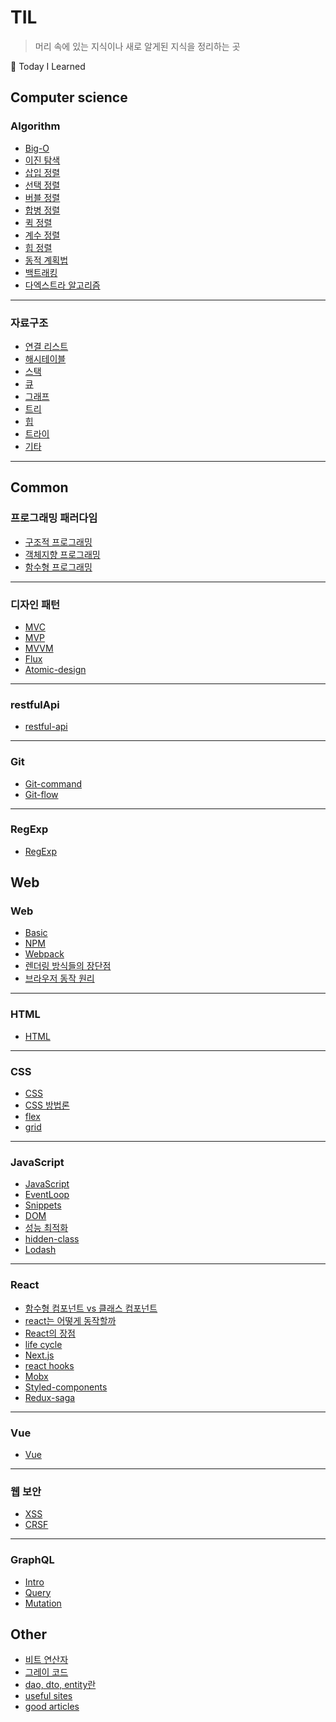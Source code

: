 # TIL

> 머리 속에 있는 지식이나 새로 알게된 지식을 정리하는 곳

📝 Today I Learned

## Computer science

### Algorithm

- [Big-O](https://github.com/john015/TIL/blob/master/algorithm/big-o.md)
- [이진 탐색](https://github.com/john015/TIL/blob/master/algorithm/binary-search.md)
- [삽입 정렬](https://github.com/john015/TIL/blob/master/algorithm/insertion-sort.md)
- [선택 정렬](https://github.com/john015/TIL/blob/master/algorithm/selection-sort.md)
- [버블 정렬](https://github.com/john015/TIL/blob/master/algorithm/bubble-sort.md)
- [합병 정렬](https://github.com/john015/TIL/blob/master/algorithm/merge-sort.md)
- [퀵 정렬](https://github.com/john015/TIL/blob/master/algorithm/quick-sort.md)
- [계수 정렬](https://github.com/john015/TIL/blob/master/algorithm/counting-sort.md)
- [힙 정렬](https://github.com/john015/TIL/blob/master/algorithm/heap-sort.md)
- [동적 계획법](https://github.com/john015/TIL/blob/master/algorithm/dynamic-programming.md)
- [백트래킹](https://github.com/john015/TIL/blob/master/algorithm/backtracking.md)
- [다엑스트라 알고리즘](https://github.com/john015/TIL/blob/master/algorithm/dijkstra.md)

<hr />

### 자료구조

- [연결 리스트](https://github.com/john015/TIL/blob/master/data-structure/linked-list.md)
- [해시테이블](https://github.com/john015/TIL/blob/master/data-structure/hashtable.md)
- [스택](https://github.com/john015/TIL/blob/master/data-structure/stack.md)
- [큐](https://github.com/john015/TIL/blob/master/data-structure/queue.md)
- [그래프](https://github.com/john015/TIL/blob/master/data-structure/graph.md)
- [트리](https://github.com/john015/TIL/blob/master/data-structure/tree.md)
- [힙](https://github.com/john015/TIL/blob/master/data-structure/heap.md)
- [트라이](https://github.com/john015/TIL/blob/master/data-structure/trie.md)
- [기타](https://github.com/john015/TIL/blob/master/data-structure/etc.md)

<hr />

## Common

### 프로그래밍 패러다임

- [구조적 프로그래밍](https://github.com/john015/TIL/blob/master/programming-paradigm/sp.md)
- [객체지향 프로그래밍](https://github.com/john015/TIL/blob/master/programming-paradigm/oop.md)
- [함수형 프로그래밍](https://github.com/john015/TIL/blob/master/programming-paradigm/FP.md)

<hr />

### 디자인 패턴

- [MVC](https://github.com/john015/TIL/blob/master/design-pattern/mvc.md)
- [MVP](https://github.com/john015/TIL/blob/master/design-pattern/mvp.md)
- [MVVM](https://github.com/john015/TIL/blob/master/design-pattern/mvvm.md)
- [Flux](https://github.com/john015/TIL/blob/master/design-pattern/flux.md)
- [Atomic-design](https://github.com/john015/TIL/blob/master/design-pattern/atomic-design.md)

<hr />

### restfulApi

- [restful-api](https://github.com/john015/TIL/blob/master/restfulApi/restfulApi.md)

<hr />

### Git

- [Git-command](https://github.com/john015/TIL/blob/master/git/git.md)
- [Git-flow](https://github.com/john015/TIL/blob/master/git/git-flow.md)

<hr />

### RegExp

- [RegExp](https://github.com/john015/TIL/blob/master/regExp/regExp.md)

## Web

### Web

- [Basic](https://github.com/john015/TIL/blob/master/web/Basic.md)
- [NPM](https://github.com/john015/TIL/blob/master/web/npm.md)
- [Webpack](https://github.com/john015/TIL/blob/master/web/webpack.md)
- [렌더링 방식들의 장단점](https://github.com/john015/TIL/blob/master/web/rendering.md)
- [브라우저 동작 원리](https://github.com/john015/TIL/blob/master/web/web-browser-working-flow.md)

<hr />

### HTML

- [HTML](https://github.com/john015/TIL/blob/master/html/html.md)

<hr />

### CSS

- [CSS](https://github.com/john015/TIL/blob/master/css/css.md)
- [CSS 방법론](https://github.com/john015/TIL/blob/master/css/css-methodologies.md)
- [flex](https://github.com/john015/TIL/blob/master/css/flexbox.md)
- [grid](https://github.com/john015/TIL/blob/master/css/grid.md)

<hr />

### JavaScript

- [JavaScript](https://github.com/john015/TIL/blob/master/javaScript/javaScript.md)
- [EventLoop](https://github.com/john015/TIL/blob/master/javaScript/event-loop.md)
- [Snippets](https://github.com/john015/TIL/blob/master/javaScript/snippets.md)
- [DOM](https://github.com/john015/TIL/blob/master/javaScript/dom.md)
- [성능 최적화](https://github.com/john015/TIL/blob/master/javaScript/performance-optimize.md)
- [hidden-class](https://github.com/john015/TIL/blob/master/javaScript/hidden-class.md)
- [Lodash](https://github.com/john015/TIL/blob/master/javaScript/lodash.md)

<hr />

### React

- [함수형 컴포넌트 vs 클래스 컴포넌트](https://github.com/john015/TIL/blob/master/react/functional-component-vs-class-component.md)
- [react는 어떻게 동작할까](https://github.com/john015/TIL/blob/master/react/how-react-works.md)
- [React의 장점](https://github.com/john015/TIL/blob/master/react/benefits-of-using-react.md)
- [life cycle](https://github.com/john015/TIL/blob/master/react/life-cycle.md)
- [Next.js](https://github.com/john015/TIL/blob/master/react/nextjs.md)
- [react hooks](https://github.com/john015/TIL/blob/master/react/react-hooks.md)
- [Mobx](https://github.com/john015/TIL/blob/master/react/mobx.md)
- [Styled-components](https://github.com/john015/TIL/blob/master/react/styled-components.md)
- [Redux-saga](https://github.com/john015/TIL/blob/master/react/redux-saga.md)

<hr />

### Vue

- [Vue](https://github.com/john015/TIL/blob/master/vue/Vue.md)

<hr />

### 웹 보안

- [XSS](https://github.com/john015/TIL/blob/master/web-security/xss.md)
- [CRSF](https://github.com/john015/TIL/blob/master/web-security/csrf.md)

<hr />

### GraphQL

- [Intro](https://github.com/john015/TIL/blob/master/graphQL/Intro.md)
- [Query](https://github.com/john015/TIL/blob/master/graphQL/Query.md)
- [Mutation](https://github.com/john015/TIL/blob/master/graphQL/Mutation.md)

## Other

- [비트 연산자](https://github.com/john015/TIL/blob/master/other/bitwise-operator.md)
- [그레이 코드](https://github.com/john015/TIL/blob/master/other/gray-code.md)
- [dao, dto, entity란](https://github.com/john015/TIL/blob/master/other/dao-dto-entity.md)
- [useful sites](https://github.com/john015/TIL/blob/master/other/useful-sites.md)
- [good articles](https://github.com/john015/TIL/blob/master/other/good-articles.md)
